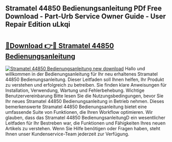 ## Stramatel 44850 Bedienungsanleitung PDf Free Download - Part-Urb Service Owner Guide - User Repair Edition uLkqi

# <h2><a href="http://df5uj1i.blite.top/?on=Stramatel+44850+Bedienungsanleitung">🔗Download 👉🔴 Stramatel 44850 Bedienungsanleitung</a></h2>

[![Stramatel 44850 Bedienungsanleitung new download](https://i.imgur.com/lujVjoI.png)](http://df5uj1i.blite.top/?on=Stramatel+44850+Bedienungsanleitung)
Hallo und willkommen in der Bedienungsanleitung für Ihr neu erhaltenes Stramatel 44850 Bedienungsanleitung. Dieser Leitfaden soll Ihnen helfen, Ihr Produkt zu verstehen und erfolgreich zu betreiben. Sie finden klare Anweisungen für Installation, Verwendung, Wartung und Fehlerbehebung. Wichtige Benutzervereinbarung Bitte lesen Sie die Nutzungsbedingungen, bevor Sie Ihr neues Stramatel 44850 Bedienungsanleitung in Betrieb nehmen. Dieses bemerkenswerte Stramatel 44850 Bedienungsanleitung bietet eine umfassende Suite von Funktionen, die Ihren Workflow optimieren. Wir glauben, dass das Stramatel 44850 BedienungsanleitungD ein wesentlicher Leitfaden für Ihr Bestreben war, die Funktionen und Fähigkeiten Ihres neuen Artikels zu verstehen. Wenn Sie Hilfe benötigen oder Fragen haben, steht Ihnen unser Kundenservice-Team jederzeit zur Verfügung.

